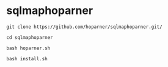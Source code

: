 # sqlmaphoparner

`git clone https://github.com/hoparner/sqlmaphoparner.git/`

`cd sqlmaphoparner`

`bash hoparner.sh`

`bash install.sh`
